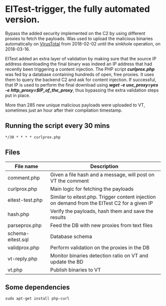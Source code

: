 # EITest-trigger, the fully automated version.
Bypass the added security implemented on the C2 by using different proxies to fetch the payloads. Was used to upload the malicious binaries automatically on [VirusTotal](https://www.virustotal.com/gui/user/V1rgul3/) from 2018-02-02 until the sinkhole operation, on 2018-03-16.

EITest added an extra layer of validation by making sure that the source IP address downloading the final binary was indeed an IP address that had recently been triggering a content injection. The PHP script ***curlprox.php*** was fed by a database containing hundreds of open, free proxies. It uses them to query the backend C2 and ask for content injection. If successful, that IP is used to perform the final download using ***wget -e use_proxy=yes -e http_proxy=$IP_of_the_proxy***, thus bypassing the extra validation steps put in place. 

More than 285 new unique malicious payloads were uploaded to VT, sometimes just an hour after their compilation timestamp.


## Running the script every 30 mins
```
*/30 * * * * curlprox.php
```
## Files

| File name     | Description           |
| ------------- | -------------         |
| comment.php   | Given a file hash and a message, will post on VT the comment |
| curlprox.php  | Main logic for fetching the payloads |
| eitest-test.php | Similar to eitest.php. Trigger content injection on demand from the EITest C2 for a given IP |
| hash.php | Verify the payloads, hash them and save the results |
| parseprox.php | Feed the DB with new proxies from text files |
| schema-eitest.sql | Database schema |
| validprox.php | Perform validation on the proxies in the DB |
| vt-reply.php | Monitor binaries detection ratio on VT and update the BD |
| vt.php | Publish binaries to VT |

## Some dependencies
```
sudo apt-get install php-curl
```
